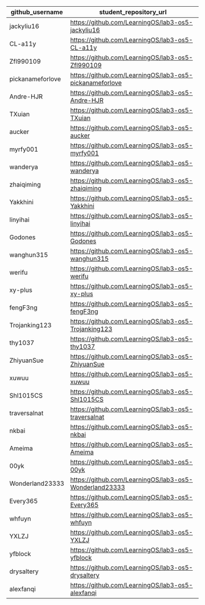| github_username  | student_repository_url                                  |
| ---------------- | ------------------------------------------------------- |
| jackyliu16       | https://github.com/LearningOS/lab3-os5-jackyliu16       |
| CL-a11y          | https://github.com/LearningOS/lab3-os5-CL-a11y          |
| Zfl990109        | https://github.com/LearningOS/lab3-os5-Zfl990109        |
| pickanameforlove | https://github.com/LearningOS/lab3-os5-pickanameforlove |
| Andre-HJR        | https://github.com/LearningOS/lab3-os5-Andre-HJR        |
| TXuian           | https://github.com/LearningOS/lab3-os5-TXuian           |
| aucker           | https://github.com/LearningOS/lab3-os5-aucker           |
| myrfy001         | https://github.com/LearningOS/lab3-os5-myrfy001         |
| wanderya         | https://github.com/LearningOS/lab3-os5-wanderya         |
| zhaiqiming       | https://github.com/LearningOS/lab3-os5-zhaiqiming       |
| Yakkhini         | https://github.com/LearningOS/lab3-os5-Yakkhini         |
| linyihai         | https://github.com/LearningOS/lab3-os5-linyihai         |
| Godones          | https://github.com/LearningOS/lab3-os5-Godones          |
| wanghun315       | https://github.com/LearningOS/lab3-os5-wanghun315       |
| werifu           | https://github.com/LearningOS/lab3-os5-werifu           |
| xy-plus          | https://github.com/LearningOS/lab3-os5-xy-plus          |
| fengF3ng         | https://github.com/LearningOS/lab3-os5-fengF3ng         |
| Trojanking123    | https://github.com/LearningOS/lab3-os5-Trojanking123    |
| thy1037          | https://github.com/LearningOS/lab3-os5-thy1037          |
| ZhiyuanSue       | https://github.com/LearningOS/lab3-os5-ZhiyuanSue       |
| xuwuu            | https://github.com/LearningOS/lab3-os5-xuwuu            |
| Shl1015CS        | https://github.com/LearningOS/lab3-os5-Shl1015CS        |
| traversalnat     | https://github.com/LearningOS/lab3-os5-traversalnat     |
| nkbai            | https://github.com/LearningOS/lab3-os5-nkbai            |
| Ameima           | https://github.com/LearningOS/lab3-os5-Ameima           |
| 00yk             | https://github.com/LearningOS/lab3-os5-00yk             |
| Wonderland23333  | https://github.com/LearningOS/lab3-os5-Wonderland23333  |
| Every365         | https://github.com/LearningOS/lab3-os5-Every365         |
| whfuyn           | https://github.com/LearningOS/lab3-os5-whfuyn           |
| YXLZJ            | https://github.com/LearningOS/lab3-os5-YXLZJ            |
| yfblock          | https://github.com/LearningOS/lab3-os5-yfblock          |
| drysaltery       | https://github.com/LearningOS/lab3-os5-drysaltery       |
| alexfanqi        | https://github.com/LearningOS/lab3-os5-alexfanqi        |